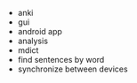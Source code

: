 * anki
* gui
* android app
* analysis
* mdict
* find sentences by word
* synchronize between devices
